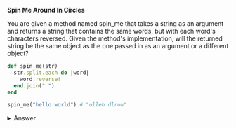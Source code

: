 **Spin Me Around In Circles**

You are given a method named spin_me that takes a string as an argument and returns a string that contains the same words, but with each word's characters reversed. Given the method's implementation, will the returned string be the same object as the one passed in as an argument or a different object?

```ruby
def spin_me(str)
  str.split.each do |word|
    word.reverse!
  end.join(" ")
end

spin_me("hello world") # "olleh dlrow"
```
<details><summary>Answer</summary>

As we know and our first impression it will be that as `reverse!` is a
destructive method, it will mutate the object.
Neverless approaching a step-by-step taking a look each method invoked in
the caller. In order.

```ruby
str = 'hello world' #caller
str.split #['hello', 'world']
```

As `split` is creating a new object, it stops pointing to the same place in memory.
So we know that whatever it happens later, it will not mutate the original object
`'hello'.reverse!` will not affect `"hello world"` initial object.

Another way to see it:

```ruby
str = 'hello world'
str.object_id # => 1820
str.split.object_id # => 1840
str.split.join.object_id # => 1860
```

So, when `reverse!` will mutate  the caller?
Imagine we have, instead an array as parameter.

```ruby
def spin_me(ary)
  ary.each do |word|
    word.reverse!
  end.join(' ')
end

first_internet_greeting = ['hello', 'world']
first_internet_greeting.object_id # => 1960

spin_me(first_internet_greeting) # => "olleh dlrow"
first_internet_greeting.object_id # => 1960
first_internet_greeting #=> ['olleh', 'dlrow']

first_internet_greeting.each { |greeting| greeting.reverse! }
first_internet_greeting.object_id # => 1960

first_internet_greeting.join(' ').object_id # => 1980
```

Interesting!
As we see `first_internet_greeting` never stopped pointing to the same object,
this is because we pass by reference the object inside the method.

but spin_me(first_internet_greeting) returns another object, because, as we see
in the documentation *"Returns a string created by converting each element of the array to a string"*.

It is always to take a look on the Ruby documentation.
When it says ***it creates a new x object*** normally means is non destructive.
when it says ***in place*** , ***itself*** or ***converting*** etc... It's clearly destructive.

How we can know which method is mutating the caller (pass by reference) and
when is returning a new object(pass by value)?

1. See if we pass mutable or inmutable object as an argument.
  if is **mutable** it can be by reference or value**
  if is **inmutable then it only can be by value** so it doesn't matter which
  method we will invoke on the caller, the object will be the same.
  (inmutable objects in ruby are numbers, symbols,  nil , true , false and few other objects...).

  A way to see if a object is inmuttable can be:

  ```ruby
  a = nil
  b = nil
  a.object_id == b.object_id
  ```

2. In case the object is mutable then we need to focus on the methods we pass.

  if all methods pass a destructive method (caller are mutating/modifing the caller) will be passing by reference and the object reference in the argument will be mutated

  if any of the methods mutate/modify the caller and instead we create a new object
  then we are passing by value and the object will not be mutated.

  and here is the hard one.
  if at some point we are using a destructive method before a nond destructive
  we will modify the caller. In the moment we pass one an only one non destructive method. the caller will stop pointing to the same initial object, and for then
  will only be modified inside the method.

 3. What happen if the objet is mutable and have a mixture of destructive and non-destructive methods?

  *Reminder that we only talk about mutable objects*
  In the moment **we invoke first a destructive method to** the **caller/argument**
  **before** a **non destructive** method(*reassiging is non destructive).
  We will say that **the argument is passed by reference**.

  In the moment that **we invoke first a non destructive method in the begining**, the **object referenced in**the **argument will stop pointing to the same initial variable** and then we are sure that  **the argument is passed by value**.


Very imporant! As this is very tricky to know and the most imporant lesson about
it is not to confuse you. This is a typical problem and very crucial.

because all of this, and avoiding these kind of problems, to me, **good practices are**.

1. When we mutate any of the caller-arguments inside a method be clear in the
  method name:
    for example naming the method `update_x`, `transform_y`, or adding `!` as ruby
    uses for many destructive methods.
  </br>

2. When we don't mutate any of the caller-arguments inside a method give a name
     as `print`, `return`, `total` etc...

  </br>

3. When you don't mutate try to don't use destructive methods to be clear on that:
    Then people will be less confused and will really know that the value will not be mutated.
  </br>

4. Avoid mutation(pass by refence) as much as possible. Better reassign the result
 to a variable otuside your method. Then you avoid problems in bigger projects and the future. This is more in the direction of functional programming.
 </br>

</details>

